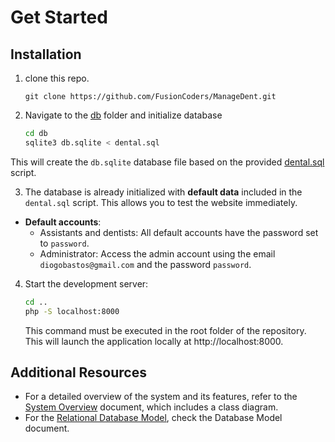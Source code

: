 # Get Started
## Installation
1. clone this repo.
    ```
    git clone https://github.com/FusionCoders/ManageDent.git
    ```

2. Navigate to the [db](../db/) folder and initialize database
    ```bash
    cd db
    sqlite3 db.sqlite < dental.sql
    ```

This will create the `db.sqlite` database file based on the provided [dental.sql](../db/dental.sql) script.

3. The database is already initialized with **default data** included in the `dental.sql` script. This allows you to test the website immediately.

- **Default accounts**:
  - Assistants and dentists: All default accounts have the password set to `password`.
  - Administrator: Access the admin account using the email `diogobastos@gmail.com` and the password `password`.

4. Start the development server:
   ```bash
   cd ..
   php -S localhost:8000
   ```
   This command must be executed in the root folder of the repository. This will launch the application locally at http://localhost:8000.

## Additional Resources

- For a detailed overview of the system and its features, refer to the [System Overview](1.system_overview.md) document, which includes a class diagram.
- For the [Relational Database Model](2.database_model.md), check the Database Model document.

